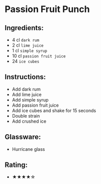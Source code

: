 # Passion Fruit Punch

## Ingredients:
- 4 cl `dark rum`
- 2 cl `lime juice`
- 1 cl `simple syrup`
- 10 cl `passion fruit juice`
- 24 `ice cubes`

## Instructions:
- Add dark rum
- Add lime juice
- Add simple syrup
- Add passion fruit juice
- Add ice cubes and shake for 15 seconds
- Double strain
- Add crushed ice

## Glassware:
- Hurricane glass

## Rating:
- ★★★★☆